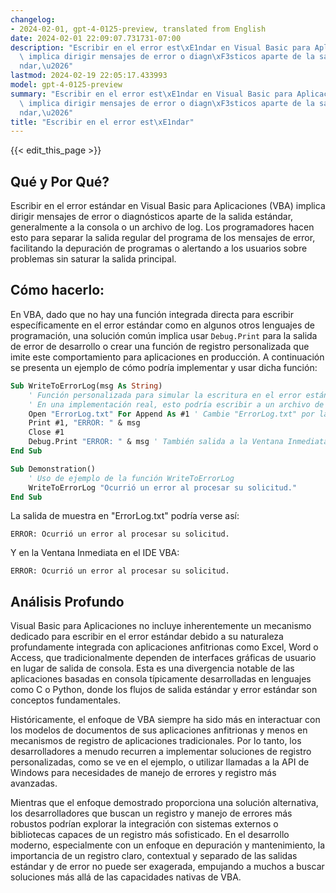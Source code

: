 ```yaml
---
changelog:
- 2024-02-01, gpt-4-0125-preview, translated from English
date: 2024-02-01 22:09:07.731731-07:00
description: "Escribir en el error est\xE1ndar en Visual Basic para Aplicaciones (VBA)\
  \ implica dirigir mensajes de error o diagn\xF3sticos aparte de la salida est\xE1\
  ndar,\u2026"
lastmod: 2024-02-19 22:05:17.433993
model: gpt-4-0125-preview
summary: "Escribir en el error est\xE1ndar en Visual Basic para Aplicaciones (VBA)\
  \ implica dirigir mensajes de error o diagn\xF3sticos aparte de la salida est\xE1\
  ndar,\u2026"
title: "Escribir en el error est\xE1ndar"
---
```


{{< edit_this_page >}}

## Qué y Por Qué?

Escribir en el error estándar en Visual Basic para Aplicaciones (VBA) implica dirigir mensajes de error o diagnósticos aparte de la salida estándar, generalmente a la consola o un archivo de log. Los programadores hacen esto para separar la salida regular del programa de los mensajes de error, facilitando la depuración de programas o alertando a los usuarios sobre problemas sin saturar la salida principal.

## Cómo hacerlo:

En VBA, dado que no hay una función integrada directa para escribir específicamente en el error estándar como en algunos otros lenguajes de programación, una solución común implica usar `Debug.Print` para la salida de error de desarrollo o crear una función de registro personalizada que imite este comportamiento para aplicaciones en producción. A continuación se presenta un ejemplo de cómo podría implementar y usar dicha función:

```vb
Sub WriteToErrorLog(msg As String)
    ' Función personalizada para simular la escritura en el error estándar
    ' En una implementación real, esto podría escribir a un archivo de log separado o una ventana de depuración dedicada
    Open "ErrorLog.txt" For Append As #1 ' Cambie "ErrorLog.txt" por la ruta de su archivo de log deseado
    Print #1, "ERROR: " & msg
    Close #1
    Debug.Print "ERROR: " & msg ' También salida a la Ventana Inmediata en IDE para la depuración del desarrollador
End Sub

Sub Demonstration()
    ' Uso de ejemplo de la función WriteToErrorLog
    WriteToErrorLog "Ocurrió un error al procesar su solicitud."
End Sub
```

La salida de muestra en "ErrorLog.txt" podría verse así:
```
ERROR: Ocurrió un error al procesar su solicitud.
```

Y en la Ventana Inmediata en el IDE VBA:
```
ERROR: Ocurrió un error al procesar su solicitud.
```

## Análisis Profundo

Visual Basic para Aplicaciones no incluye inherentemente un mecanismo dedicado para escribir en el error estándar debido a su naturaleza profundamente integrada con aplicaciones anfitrionas como Excel, Word o Access, que tradicionalmente dependen de interfaces gráficas de usuario en lugar de salida de consola. Esta es una divergencia notable de las aplicaciones basadas en consola típicamente desarrolladas en lenguajes como C o Python, donde los flujos de salida estándar y error estándar son conceptos fundamentales.

Históricamente, el enfoque de VBA siempre ha sido más en interactuar con los modelos de documentos de sus aplicaciones anfitrionas y menos en mecanismos de registro de aplicaciones tradicionales. Por lo tanto, los desarrolladores a menudo recurren a implementar soluciones de registro personalizadas, como se ve en el ejemplo, o utilizar llamadas a la API de Windows para necesidades de manejo de errores y registro más avanzadas.

Mientras que el enfoque demostrado proporciona una solución alternativa, los desarrolladores que buscan un registro y manejo de errores más robustos podrían explorar la integración con sistemas externos o bibliotecas capaces de un registro más sofisticado. En el desarrollo moderno, especialmente con un enfoque en depuración y mantenimiento, la importancia de un registro claro, contextual y separado de las salidas estándar y de error no puede ser exagerada, empujando a muchos a buscar soluciones más allá de las capacidades nativas de VBA.
